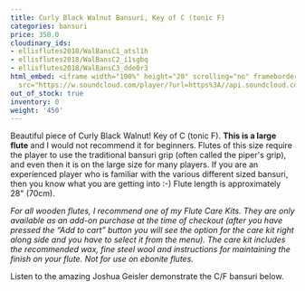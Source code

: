 ```yaml
---
title: Curly Black Walnut Bansuri, Key of C (tonic F)
categories: bansuri
price: 350.0
cloudinary_ids:
- ellisflutes2018/WalBansC1_atsl1h
- ellisflutes2018/WalBansC2_i1sgbq
- ellisflutes2018/WalBansC3_dde0r3
html_embed: <iframe width="100%" height="20" scrolling="no" frameborder="no" allow="autoplay"
  src="https://w.soundcloud.com/player/?url=https%3A//api.soundcloud.com/tracks/197312695&color=%23ff5500&inverse=false&auto_play=false&show_user=true"></iframe>
out_of_stock: true
inventory: 0
weight: '450'
---
```


Beautiful piece of Curly Black Walnut!  Key of C (tonic F).  **This is a large flute** and I would not recommend it for beginners.  Flutes of this size require the player to use the traditional bansuri grip (often called the piper's grip), and even then it is on the large size for many players.  If you are an experienced player who is familiar with the various different sized bansuri, then you know what you are getting into :-)  Flute length is approximately 28" (70cm).

*For all wooden flutes, I recommend one of my Flute Care Kits.  They are only available as an add-on purchase at the time of checkout (after you have pressed the “Add to cart” button you will see the option for the care kit right along side and you have to select it from the menu). The care kit includes the recommended wax, fine steel wool and instructions for maintaining the finish on your flute.  Not for use on ebonite flutes.*

Listen to the amazing Joshua Geisler demonstrate the C/F bansuri below.